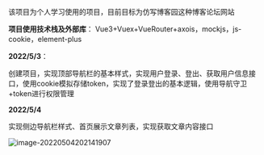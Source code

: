 该项目为个人学习使用的项目，目前目标为仿写博客园这种博客论坛网站 

**项目使用技术栈及外部库**： Vue3+Vuex+VueRouter+axois，mockjs，js-cookie，element-plus 

**2022/5/3**： 

创建项目，实现顶部导航栏的基本样式，实现用户登录、登出、获取用户信息接口，使用cookie模拟存储token，实现了登录登出的基本逻辑，使用导航守卫+token进行权限管理

**2022/5/4**

实现侧边导航栏样式、首页展示文章列表，实现获取文章内容接口

![image-20220504202141907](C:\Users\24088\AppData\Roaming\Typora\typora-user-images\image-20220504202141907.png)
